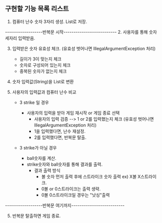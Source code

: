 ## 구현할 기능 목록 리스트

1. 컴퓨터 난수 숫자 3자리 생성. List로 저장.

-------------------반복문 시작---------------------------
2. 사용자를 통해 숫자 세자리 입력받음.


3. 입력받은 숫자 유효성 체크. (유효성 벗어나면 IllegalArgumentException 처리)
      
    - 길이가 3이 맞는지 체크
    - 숫자로 구성되어 있는지 체크
    - 중복된 숫자가 없는지 체크
   

3. 숫자 입력값(String)을 List로 변환


4. 사용자의 입력값과 컴퓨터 난수 비교

    - 3 strike 일 경우
        - 사용자의 입력을 받아 게임 재시작  or 게임 종료 선택
          - 사용자의 입력 검증 --> 1 or 2를 입력했는지 체크 (유효성 벗어나면 IllegalArgumentException 처리)
          - 1을 입력했다면, 난수 재설정.
          - 2를 입력했다면, 반복문 탈출.
          
    - 3 strike가 아닐 경우
      - ball숫자를 계산.
      - strike숫자와 ball숫자를 통해 결과를 출력.
        - 결과 출력 방식
          - 볼 숫자 먼저 출력 후에 스트라이크 숫자 출력 ex) X볼 X스트라이크.
          - 0볼 or 0스트라이크는 출력 생략.
          - 0볼 0스트라이크일 경우는 "낫싱"출력
    
    
-------------------반복문 여기까지---------------------------

5. 반복문 탈출하면 게임 종료.